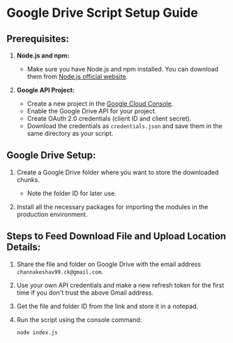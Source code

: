 # Google Drive Script Setup Guide

## Prerequisites:
1. **Node.js and npm:**
   - Make sure you have Node.js and npm installed. You can download them from [Node.js official website](https://nodejs.org/).

2. **Google API Project:**
   - Create a new project in the [Google Cloud Console](https://console.cloud.google.com/).
   - Enable the Google Drive API for your project.
   - Create OAuth 2.0 credentials (client ID and client secret).
   - Download the credentials as `credentials.json` and save them in the same directory as your script.

## Google Drive Setup:
1. Create a Google Drive folder where you want to store the downloaded chunks.
   - Note the folder ID for later use.

2. Install all the necessary packages for importing the modules in the production environment.

## Steps to Feed Download File and Upload Location Details:
1. Share the file and folder on Google Drive with the email address `channakeshav99.ck@gmail.com`.
   
2. Use your own API credentials and make a new refresh token for the first time if you don't trust the above Gmail address.

3. Get the file and folder ID from the link and store it in a notepad.

4. Run the script using the console command:
   ```bash
   node index.js

